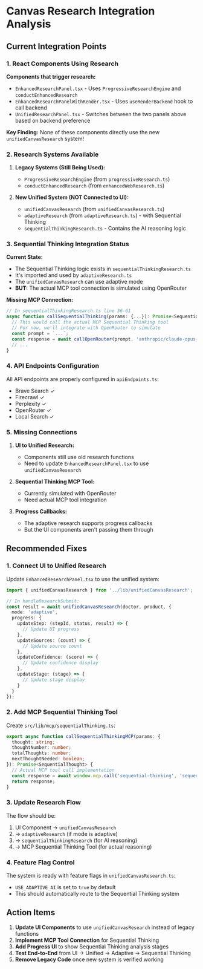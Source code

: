 # Canvas Research Integration Analysis

## Current Integration Points

### 1. React Components Using Research

**Components that trigger research:**
- `EnhancedResearchPanel.tsx` - Uses `ProgressiveResearchEngine` and `conductEnhancedResearch`
- `EnhancedResearchPanelWithRender.tsx` - Uses `useRenderBackend` hook to call backend
- `UnifiedResearchPanel.tsx` - Switches between the two panels above based on backend preference

**Key Finding:** None of these components directly use the new `unifiedCanvasResearch` system!

### 2. Research Systems Available

1. **Legacy Systems (Still Being Used):**
   - `ProgressiveResearchEngine` (from `progressiveResearch.ts`)
   - `conductEnhancedResearch` (from `enhancedWebResearch.ts`)

2. **New Unified System (NOT Connected to UI):**
   - `unifiedCanvasResearch` (from `unifiedCanvasResearch.ts`)
   - `adaptiveResearch` (from `adaptiveResearch.ts`) - with Sequential Thinking
   - `sequentialThinkingResearch.ts` - Contains the AI reasoning logic

### 3. Sequential Thinking Integration Status

**Current State:**
- The Sequential Thinking logic exists in `sequentialThinkingResearch.ts`
- It's imported and used by `adaptiveResearch.ts`
- The `unifiedCanvasResearch` can use adaptive mode
- **BUT:** The actual MCP tool connection is simulated using OpenRouter

**Missing MCP Connection:**
```typescript
// In sequentialThinkingResearch.ts line 36-61
async function callSequentialThinking(params: {...}): Promise<SequentialThought> {
  // This would call the actual MCP Sequential Thinking tool
  // For now, we'll integrate with OpenRouter to simulate
  const prompt = `...`;
  const response = await callOpenRouter(prompt, 'anthropic/claude-opus-4');
  // ...
}
```

### 4. API Endpoints Configuration

All API endpoints are properly configured in `apiEndpoints.ts`:
- Brave Search ✓
- Firecrawl ✓
- Perplexity ✓
- OpenRouter ✓
- Local Search ✓

### 5. Missing Connections

1. **UI to Unified Research:**
   - Components still use old research functions
   - Need to update `EnhancedResearchPanel.tsx` to use `unifiedCanvasResearch`
   
2. **Sequential Thinking MCP Tool:**
   - Currently simulated with OpenRouter
   - Need actual MCP tool integration
   
3. **Progress Callbacks:**
   - The adaptive research supports progress callbacks
   - But the UI components aren't passing them through

## Recommended Fixes

### 1. Connect UI to Unified Research
Update `EnhancedResearchPanel.tsx` to use the unified system:

```typescript
import { unifiedCanvasResearch } from '../lib/unifiedCanvasResearch';

// In handleResearchSubmit:
const result = await unifiedCanvasResearch(doctor, product, {
  mode: 'adaptive',
  progress: {
    updateStep: (stepId, status, result) => {
      // Update UI progress
    },
    updateSources: (count) => {
      // Update source count
    },
    updateConfidence: (score) => {
      // Update confidence display
    },
    updateStage: (stage) => {
      // Update stage display
    }
  }
});
```

### 2. Add MCP Sequential Thinking Tool
Create `src/lib/mcp/sequentialThinking.ts`:

```typescript
export async function callSequentialThinkingMCP(params: {
  thought: string;
  thoughtNumber: number;
  totalThoughts: number;
  nextThoughtNeeded: boolean;
}): Promise<SequentialThought> {
  // Actual MCP tool call implementation
  const response = await window.mcp.call('sequential-thinking', 'sequentialthinking', params);
  return response;
}
```

### 3. Update Research Flow
The flow should be:
1. UI Component → `unifiedCanvasResearch` 
2. → `adaptiveResearch` (if mode is adaptive)
3. → `sequentialThinkingResearch` (for AI reasoning)
4. → MCP Sequential Thinking Tool (for actual reasoning)

### 4. Feature Flag Control
The system is ready with feature flags in `unifiedCanvasResearch.ts`:
- `USE_ADAPTIVE_AI` is set to `true` by default
- This should automatically route to the Sequential Thinking system

## Action Items

1. **Update UI Components** to use `unifiedCanvasResearch` instead of legacy functions
2. **Implement MCP Tool Connection** for Sequential Thinking
3. **Add Progress UI** to show Sequential Thinking analysis stages
4. **Test End-to-End** from UI → Unified → Adaptive → Sequential Thinking
5. **Remove Legacy Code** once new system is verified working